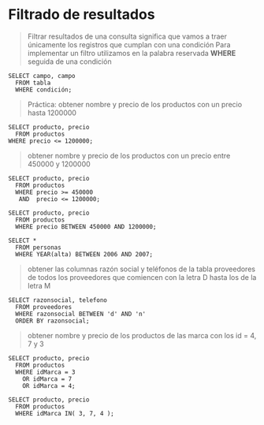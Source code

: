 # Filtrado de resultados

> Filtrar resultados de una consulta significa que vamos a traer únicamente los registros que cumplan con una condición
> Para implementar un filtro utilizamos en la palabra reservada **WHERE** seguida de una condición

    SELECT campo, campo
      FROM tabla  
      WHERE condición;  

> Práctica: 
> obtener nombre y precio de los productos con un precio hasta 1200000 
 
    SELECT producto, precio    
      FROM productos  
    WHERE precio <= 1200000;

> obtener nombre y precio de los productos con un precio entre 450000 y 1200000 

    SELECT producto, precio  
      FROM productos  
      WHERE precio >= 450000  
       AND	precio <= 1200000;   

    SELECT producto, precio  
      FROM productos  
      WHERE precio BETWEEN 450000 AND 1200000;   

    SELECT *
      FROM personas
      WHERE YEAR(alta) BETWEEN 2006 AND 2007;

> obtener las columnas razón social y teléfonos de la tabla proveedores de todos los proveedores que comiencen con la letra D hasta los de la letra M

    SELECT razonsocial, telefono  
      FROM proveedores  
      WHERE razonsocial BETWEEN 'd' AND 'n'  
      ORDER BY razonsocial;  

> obtener nombre y precio de los productos 
> de las marca con los id = 4, 7 y 3

    SELECT producto, precio  
      FROM productos  
      WHERE idMarca = 3  
        OR idMarca = 7  
        OR idMarca = 4;   

    SELECT producto, precio  
      FROM productos  
      WHERE idMarca IN( 3, 7, 4 );  